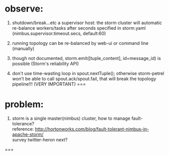 observe:
===

1. shutdown/break...etc a supervisor host: the storm cluster will automatic re-balance workers/tasks after seconds specified in storm.yaml (nimbus.supervisor.timeout.secs, default:60)  

2. running topology can be re-balanced by web-ui or command line (manually)  

3. though not documented, storm.emit([tuple_content], id=message_id) is possible (Storm's reliability API)

4. don't use time-wasting loop in spout.nextTuple(); otherwise storm-petrel won't be able to call spout.ack/spout.fail, that will break the topology pipeline!!! (VERY IMPORTANT)
===

problem:
===

1. storm is a single master(nimbus) cluster, how to manage fault-tolerance?  
    reference: http://hortonworks.com/blog/fault-tolerant-nimbus-in-apache-storm/  
    survey twitter-heron next?
 

===
